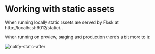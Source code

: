 # Working with static assets

When running locally static assets are served by Flask at http://localhost:6012/static/…

When running on preview, staging and production there’s a bit more to it:

<!-- This image to be changed out for Emergency Alerts if we're keeping it. -->
![notify-static-after](https://user-images.githubusercontent.com/355079/50343595-6ea5de80-051f-11e9-85cf-2c20eb3cdefa.png)
